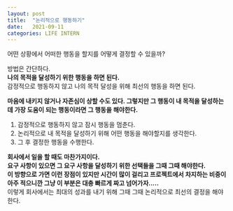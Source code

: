 ```yaml
---
layout: post
title:  "논리적으로 행동하기"
date:   2021-09-11
categories: LIFE INTERN
---
```


어떤 상황에서 어떠한 행동을 할지를 어떻게 결정할 수 있을까?      

방법은 간단하다.          
**나의 목적을 달성하기 위한 행동을 하면 된다.**           
감정적으로 행동하지 않고 나의 목적 달성을 위해 최선의 행동을 하면 된다.        

**마음에 내키지 않거나 자존심이 상할 수도 있다. 그렇지만 그 행동이 내 목적을 달성하는데 가장 도움이 되는 행동이라면 그 행동을 해야한다.**               

1. 감정적으로 행동하지 않고 잠시 행동을 멈춘다.           
2. 논리적으로 내 목적을 달성하기 위해 어떤 행동을 해야할지를 생각한다.               
3. 그 후 결정한 행동을 수행한다.             

**회사에서 일을 할 때도 마찬가지이다.**                  
**요구 사항이 있으면 그 요구 사항을 달성하기 위한 선택들을 그때 그때 해야한다.**            
**이 방향으로 가면 이런 장점이 있지만 시간이 많이 걸리고 프로젝트에서 차지하는 비중이 아주 적으니깐 그냥 이 부분은 대충 빠르게 짜고 넘어가자.....**              
이렇게 회사에서는 최대의 성과를 내기 위해 그때 그때 논리적으로 최선의 결정을 해야한다.         